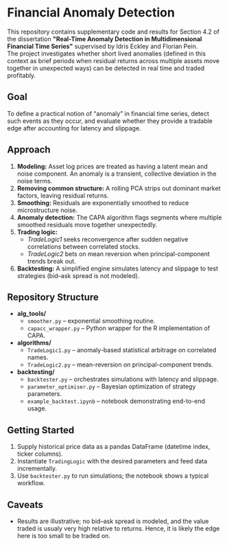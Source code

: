 # Financial Anomaly Detection

This repository contains supplementary code and results for Section 4.2 of the dissertation **"Real-Time Anomaly Detection in Multidimensional Financial Time Series"** supervised by Idris Eckley and Florian Pein.  
The project investigates whether short lived anomalies (defined in this context as brief periods when residual returns across multiple assets move together in unexpected ways) can be detected in real time and traded profitably.

## Goal

To define a practical notion of “anomaly” in financial time series, detect such events as they occur, and evaluate whether they provide a tradable edge after accounting for latency and slippage.

## Approach

1. **Modeling:** Asset log prices are treated as having a latent mean and noise component. An anomaly is a transient, collective deviation in the noise terms.
2. **Removing common structure:** A rolling PCA strips out dominant market factors, leaving residual returns.
3. **Smoothing:** Residuals are exponentially smoothed to reduce microstructure noise.
4. **Anomaly detection:** The CAPA algorithm flags segments where multiple smoothed residuals move together unexpectedly.
5. **Trading logic:**  
   - *TradeLogic1* seeks reconvergence after sudden negative correlations between correlated stocks.  
   - *TradeLogic2* bets on mean reversion when principal-component trends break out.
6. **Backtesting:** A simplified engine simulates latency and slippage to test strategies (bid–ask spread is not modeled).

## Repository Structure

- **alg_tools/**
  - `smoother.py` – exponential smoothing routine.
  - `capacc_wrapper.py` – Python wrapper for the R implementation of CAPA.
- **algorithms/**
  - `TradeLogic1.py` – anomaly-based statistical arbitrage on correlated names.
  - `TradeLogic2.py` – mean-reversion on principal-component trends.
- **backtesting/**
  - `backtester.py` – orchestrates simulations with latency and slippage.
  - `parameter_optimiser.py` – Bayesian optimization of strategy parameters.
  - `example_backtest.ipynb` – notebook demonstrating end-to-end usage.

## Getting Started

1. Supply historical price data as a pandas DataFrame (datetime index, ticker columns).
2. Instantiate `TradingLogic` with the desired parameters and feed data incrementally.
3. Use `backtester.py` to run simulations; the notebook shows a typical workflow.

## Caveats

- Results are illustrative; no bid–ask spread is modeled, and the value traded is usualy very high relative to returns. Hence, it is likely the edge here is too small to be traded on. 

